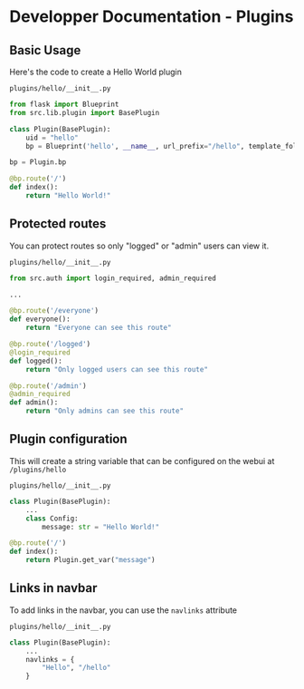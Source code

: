 # Developper Documentation - Plugins

## Basic Usage

Here's the code to create a Hello World plugin

`plugins/hello/__init__.py`
```py
from flask import Blueprint
from src.lib.plugin import BasePlugin

class Plugin(BasePlugin):
    uid = "hello"
    bp = Blueprint('hello', __name__, url_prefix="/hello", template_folder="..")

bp = Plugin.bp

@bp.route('/')
def index():
    return "Hello World!"
```

## Protected routes

You can protect routes so only "logged" or "admin" users can view it.

`plugins/hello/__init__.py`
```py
from src.auth import login_required, admin_required

...

@bp.route('/everyone')
def everyone():
    return "Everyone can see this route"

@bp.route('/logged')
@login_required
def logged():
    return "Only logged users can see this route"

@bp.route('/admin')
@admin_required
def admin():
    return "Only admins can see this route"
```

## Plugin configuration

This will create a string variable that can be configured on the webui at `/plugins/hello`

`plugins/hello/__init__.py`
```py
class Plugin(BasePlugin):
    ...
    class Config:
        message: str = "Hello World!"

@bp.route('/')
def index():
    return Plugin.get_var("message")
```

## Links in navbar

To add links in the navbar, you can use the `navlinks` attribute

`plugins/hello/__init__.py`
```py
class Plugin(BasePlugin):
    ...
    navlinks = {
        "Hello", "/hello"
    }
```
